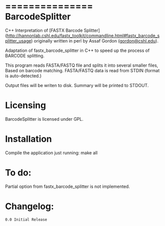===============
BarcodeSplitter
===============

C++ Interpretation of [FASTX Barcode Splitter] (http://hannonlab.cshl.edu/fastx_toolkit/commandline.html#fastx_barcode_splitter_usage) originally written in perl by Assaf Gordon (gordon@cshl.edu).

Adaptation of fastx_barcode_splitter in C++ to speed up the process of BARCODE splitting.
  
This program reads FASTA/FASTQ file and splits it into several smaller files, Based on barcode matching.
FASTA/FASTQ data is read from STDIN (format is auto-detected.)
	
Output files will be writen to disk. Summary will be printed to STDOUT.
 
Licensing
=========

BarcodeSplitter is licensed under GPL.

Installation
============

Compile the application just running:
	make all

To do:
======

Partial option from fastx_barcode_splitter is not implemented.


Changelog:
==========

    0.0 Initial Release  


